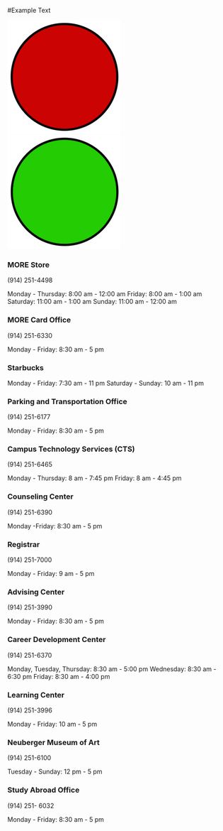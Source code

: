 #Example Text

<img src="red.png" alt="Closed" class="closed" id="moreStoreClosed" />
<img src="green.png" alt="Open" class="open" id="moreStoreOpen" />

### MORE Store 
(914) 251-4498

Monday - Thursday:  8:00 am - 12:00 am
Friday:  8:00 am - 1:00 am
Saturday:  11:00 am - 1:00 am
Sunday:  11:00 am - 12:00 am


### MORE Card Office
(914) 251-6330

Monday - Friday:  8:30 am - 5 pm


### Starbucks

Monday - Friday:  7:30 am - 11 pm
Saturday - Sunday:  10 am - 11 pm


### Parking and Transportation Office
(914) 251-6177

Monday - Friday:  8:30 am - 5 pm


### Campus Technology Services (CTS)
(914) 251-6465

Monday - Thursday:  8 am - 7:45 pm
Friday:  8 am - 4:45 pm


### Counseling Center
(914) 251-6390

Monday -Friday:  8:30 am - 5 pm


### Registrar
(914) 251-7000

Monday - Friday:  9 am - 5 pm


### Advising Center
 (914) 251-3990

Monday - Friday:  8:30 am - 5 pm


### Career Development Center
(914) 251-6370

Monday, Tuesday, Thursday:    8:30 am - 5:00 pm 
Wednesday:  8:30 am - 6:30 pm 
Friday:  8:30 am - 4:00 pm


### Learning Center 
(914) 251-3996

Monday - Friday:  10 am - 5 pm


### Neuberger Museum of Art
(914) 251-6100

Tuesday - Sunday:  12 pm - 5 pm


### Study Abroad Office
(914) 251- 6032

Monday - Friday:  8:30 am - 5 pm